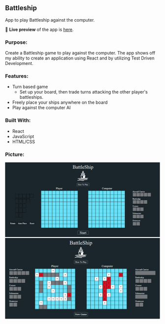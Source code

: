 ## Battleship
App to play Battleship against the computer.

🔗 **Live preview** of the app is [here](https://j-haze.github.io/BattleshipApp/).

### Purpose: ###
Create a Battleship game to play against the computer. The app shows off my ability to create an application using React and by utilizing Test Driven Development.

### Features: ###

* Turn based game
  * Set up your board, then trade turns attacking the other player's battleships.
* Freely place your ships anywhere on the board
* Play against the computer AI

### Built With: ###

* React 
* JavaScript
* HTML/CSS

### Picture: ###

![Image1 of App](./ReadMe-Images/ReadMe1.png)
![Image2 of App](./ReadMe-Images/ReadMe2.png)
